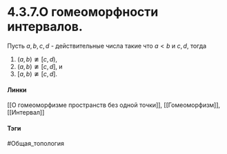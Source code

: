 # 4.3.7.О гомеоморфности интервалов.
Пусть $a,b,c,d$ - действительные числа такие что $a<b$ и $c,d$, тогда
1. $(a,b)\ncong[c,d)$,
2. $(a,b)\ncong[c,d]$, и
3. $[a,b)\ncong[c,d]$.
#### Линки
[[О гомеоморфизме пространств без одной точки]],
[[Гомеоморфизм]],
[[Интервал]]
#### Тэги 
 #Общая_топология